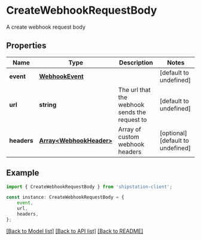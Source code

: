# CreateWebhookRequestBody

A create webhook request body

## Properties

Name | Type | Description | Notes
------------ | ------------- | ------------- | -------------
**event** | [**WebhookEvent**](WebhookEvent.md) |  | [default to undefined]
**url** | **string** | The url that the webhook sends the request to | [default to undefined]
**headers** | [**Array&lt;WebhookHeader&gt;**](WebhookHeader.md) | Array of custom webhook headers | [optional] [default to undefined]

## Example

```typescript
import { CreateWebhookRequestBody } from 'shipstation-client';

const instance: CreateWebhookRequestBody = {
    event,
    url,
    headers,
};
```

[[Back to Model list]](../README.md#documentation-for-models) [[Back to API list]](../README.md#documentation-for-api-endpoints) [[Back to README]](../README.md)
